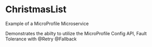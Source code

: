 # ChristmasList
Example of a MicroProfile Microservice

Demonstrates the abilty to utilize the MicroProfile Config API, Fault Tolerance with @Retry @Fallback
